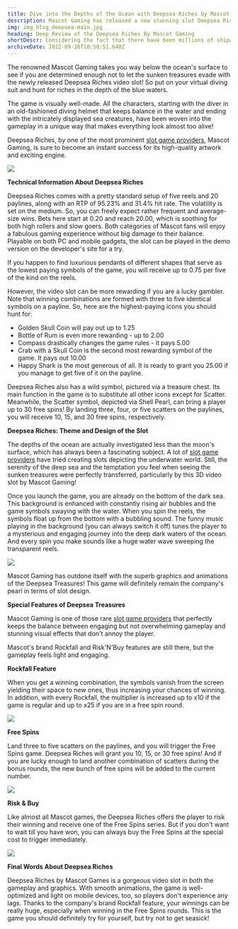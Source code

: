 ```yaml
---
title: Dive into the Depths of the Ocean with Deepsea Riches by Mascot
description: Mascot Gaming has released a new stunning slot Deepsea Riches. It invites diving and hunting for sunken treasures. The special features will help you!
img: img_blog_deepsea-main.jpg
heading: Deep Review of the Deepsea Riches By Mascot Gaming
shortDescr: Considering the fact that there have been millions of shipwrecks, you will get the chance to find a part of pirates' sunken treasures through the new release by Mascot Gaming Deepsea Riches! The nautical theme has been perfectly brought about with the appropriate symbols, the scuba diver that leads the game, the background depicting a scene of the underwater world, and the mood–setting soundtrack. However, besides being highly attractive with its visuals, the game can be quite rewarding thanks to the Rockfall, Free Spins, and the Risk & Buy features. So, hold your breath and dive deep into the new underwater adventure by Mascot!
archiveDate: 2022-09-30T10:58:51.640Z
---
```

The renowned Mascot Gaming takes you way below the ocean's surface to see if you are determined enough not to let the sunken treasures evade with the newly released Deepsea Riches video slot! So put on your virtual diving suit and hunt for riches in the depth of the blue waters.


The game is visually well-made. All the characters, starting with the diver in an old-fashioned diving helmet that keeps balance in the water and ending with the intricately displayed sea creatures, have been woven into the gameplay in a unique way that makes everything look almost too alive!

Deepsea Riches, by one of the most prominent [slot game providers](https://mascot.games/blog-the-red-horde-review.html), Mascot Gaming, is sure to become an instant success for its high-quality artwork and exciting engine.

![](../../images/img_blog_deepsea-1.jpg)

**Technical Information About Deepsea Riches**

Deepsea Riches comes with a pretty standard setup of five reels and 20 paylines, along with an RTP of 95.23% and 31.4% hit rate. The volatility is set on the medium. So, you can freely expect rather frequent and average-size wins. Bets here start at 0.20 and reach 20.00, which is soothing for both high rollers and slow goers. Both categories of Mascot fans will enjoy a fabulous gaming experience without big damage to their balance. Playable on both PC and mobile gadgets, the slot can be played in the demo version on the developer's site for a try.

If you happen to find luxurious pendants of different shapes that serve as the lowest paying symbols of the game, you will receive up to 0.75 per five of the kind on the reels.

However, the video slot can be more rewarding if you are a lucky gambler. Note that winning combinations are formed with three to five identical symbols on a payline. So, here are the highest-paying icons you should hunt for:

*   Golden Skull Coin will pay out up to 1.25
*   Bottle of Rum is even more rewarding - up to 2.00
*   Compass drastically changes the game rules - it pays 5.00
*   Crab with a Skull Coin is the second most rewarding symbol of the game. It pays out 10.00
*   Happy Shark is the most generous of all. It is ready to grant you 25.00 if you manage to get five of it on the payline.

Deepsea Riches also has a wild symbol, pictured via a treasure chest. Its main function in the game is to substitute all other icons except for Scatter. Meanwhile, the Scatter symbol, depicted via Shell Pearl, can bring a player up to 30 free spins! By landing three, four, or five scatters on the paylines, you will receive 10, 15, and 30 free spins, respectively.

**Deepsea Riches: Theme and Design of the Slot**

The depths of the ocean are actually investigated less than the moon's surface, which has always been a fascinating subject. A lot of [slot game providers](https://mascot.games/blog-the-red-horde-review.html) have tried creating slots depicting the underwater world. Still, the serenity of the deep sea and the temptation you feel when seeing the sunken treasures were perfectly transferred, particularly by this 3D video slot by Mascot Gaming!

Once you launch the game, you are already on the bottom of the dark sea. This background is enhanced with constantly rising air bubbles and the game symbols swaying with the water. When you spin the reels, the symbols float up from the bottom with a bubbling sound. The funny music playing in the background (you can always switch it off) tunes the player to a mysterious and engaging journey into the deep dark waters of the ocean. And every spin you make sounds like a huge water wave sweeping the transparent reels.

![](../../images/img_blog_deepsea-2.jpg)

Mascot Gaming has outdone itself with the superb graphics and animations of the Deepsea Treasures! This game will definitely remain the company's pearl in terms of slot design.

**Special Features of Deepsea Treasures**

Mascot Gaming is one of those rare [slot game providers](https://mascot.games/blog-the-red-horde-review.html) that perfectly keeps the balance between engaging but not overwhelming gameplay and stunning visual effects that don't annoy the player.

Mascot's brand Rockfall and Risk'N'Buy features are still there, but the gameplay feels light and engaging.

**Rockfall Feature**

When you get a winning combination, the symbols vanish from the screen yielding their space to new ones, thus increasing your chances of winning. In addition, with every Rockfall, the multiplier is increased up to x10 if the game is regular and up to x25 if you are in a free spin round.

![](../../images/img_blog_deepsea-3.jpg)

**Free Spins**

Land three to five scatters on the paylines, and you will trigger the Free Spins game. Deepsea Riches will grant you 10, 15, or 30 free spins! And if you are lucky enough to land another combination of scatters during the bonus rounds, the new bunch of free spins will be added to the current number.

![](../../images/img_blog_deepsea-4.jpg)

**Risk & Buy**

Like almost all Mascot games, the Deepsea Riches offers the player to risk their winning and receive one of the Free Spins series. But if you don't want to wait till you have won, you can always buy the Free Spins at the special cost to trigger immediately.

![](../../images/img_blog_deepsea-5.jpg)

**Final Words About Deepsea Riches**

Deepsea Riches by Mascot Games is a gorgeous video slot in both the gameplay and graphics. With smooth animations, the game is well-optimized and light on mobile devices, too, so players don't experience any lags. Thanks to the company's brand Rockfall feature, your winnings can be really huge, especially when winning in the Free Spins rounds. This is the game you should definitely try for yourself, but try not to get seasick!
